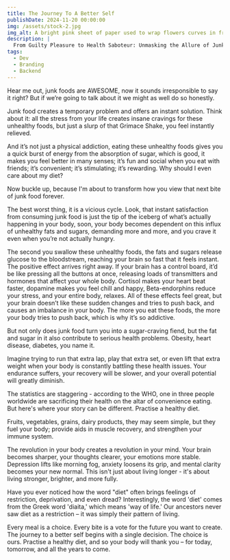 ```yaml
---
title: The Journey To A Better Self
publishDate: 2024-11-20 00:00:00
img: /assets/stock-2.jpg
img_alt: A bright pink sheet of paper used to wrap flowers curves in front of rich blue background
description: |
  From Guilty Pleasure to Health Saboteur: Unmasking the Allure of Junk Food and Embracing a Life-Changing Dietary Revolution
tags:
  - Dev
  - Branding
  - Backend
---
```


Hear me out, junk foods are AWESOME, now it sounds irresponsible to say it right? But if we’re going to talk about it we might as well do so honestly.

Junk food creates a temporary problem and offers an instant solution. Think about it: all the stress from your life creates insane cravings for these unhealthy foods, but just a slurp of that Grimace Shake, you feel instantly relieved.

And it’s not just a physical addiction, eating these unhealthy foods gives you a quick burst of energy from the absorption of sugar, which is good, it makes you feel better in many senses; it’s fun and social when you eat with friends; it’s convenient; it’s stimulating; it’s rewarding. Why should I even care about my diet?
	
Now buckle up, because I'm about to transform how you view that next bite of junk food forever.

The best worst thing, it is a vicious cycle. Look, that instant satisfaction from consuming junk food is just the tip of the iceberg of what’s actually happening in your body, soon, your body becomes dependent on this influx of unhealthy fats and sugars, demanding more and more, and you crave it even when you’re not actually hungry.

The second you swallow these unhealthy foods, the fats and sugars release glucose to the bloodstream, reaching your brain so fast that it feels instant. The positive effect arrives right away. If your brain has a control board, it’d be like pressing all the buttons at once, releasing loads of transmitters and hormones that affect your whole body. Cortisol makes your heart beat faster, dopamine makes you feel chill and happy, Beta-endorphins reduce your stress, and your entire body, relaxes. All of these effects feel great, but your brain doesn’t like these sudden changes and tries to push back, and causes an imbalance in your body. The more you eat these foods, the more your body tries to push back, which is why it’s so addictive.

But not only does junk food turn you into a sugar-craving fiend, but the fat and sugar in it also contribute to serious health problems. Obesity, heart disease, diabetes, you name it. 

Imagine trying to run that extra lap, play that extra set, or even lift that extra weight when your body is constantly battling these health issues. Your endurance suffers, your recovery will be slower, and your overall potential will greatly diminish.

The statistics are staggering - according to the WHO, one in three people worldwide are sacrificing their health on the altar of convenience eating. But here's where your story can be different. Practise a healthy diet. 

Fruits, vegetables, grains, dairy products, they may seem simple, but they fuel your body; provide aids in muscle recovery, and strengthen your immune system.

The revolution in your body creates a revolution in your mind. Your brain becomes sharper, your thoughts clearer, your emotions more stable. Depression lifts like morning fog, anxiety loosens its grip, and mental clarity becomes your new normal. This isn't just about living longer - it's about living stronger, brighter, and more fully.

Have you ever noticed how the word "diet" often brings feelings of restriction, deprivation, and even dread? Interestingly, the word 'diet' comes from the Greek word 'diaita,' which means 'way of life.' Our ancestors never saw diet as a restriction – it was simply their pattern of living.

Every meal is a choice. Every bite is a vote for the future you want to create. The journey to a better self begins with a single decision. The choice is ours. Practise a healthy diet, and so your body will thank you – for today, tomorrow, and all the years to come.